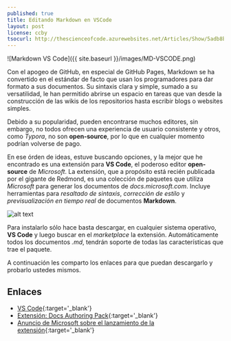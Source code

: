 ```yaml
---
published: true
title: Editando Markdown en VSCode
layout: post
license: ccby
tsocurl: http://thescienceofcode.azurewebsites.net/Articles/Show/5adb8b3e44064a569c8130ac
---
```


![Markdown VS Code]({{ site.baseurl }}/images/MD-VSCODE.png)

Con el apogeo de GitHub, en especial de GitHub Pages, Markdown se ha convertido en el estándar de facto que usan los programadores para dar formato a sus documentos. Su sintaxis clara y simple, sumado a su versatilidad, le han permitido abrirse un espacio en tareas que van desde la construcción de las wikis de los repositorios hasta escribir blogs o websites simples.
<!--more-->

Debido a su popularidad, pueden encontrarse muchos editores, sin embargo, no todos ofrecen una experiencia de usuario consistente y otros, como *Typora*, no son **open-source**, por lo que en cualquier momento podrían volverse de pago.

En ese órden de ideas, estuve buscando opciones, y la mejor que he encontrado es una extensión para **VS Code**, el poderoso editor **open-source** de *Microsoft*. La extensión, que a propósito está recién publicada por el gigante de Redmond, es una colección de paquetes que utiliza *Microsoft* para generar los documentos de *docs.microsoft.com*. Incluye herramientas para *resaltado de sintaxis*, *corrección de estilo* y *previsualización en tiempo real* de documentos **Markdown**.

![alt text][previewtool]

Para instalarlo sólo hace basta descargar, en cualquier sistema operativo, **VS Code** y luego buscar en el *marketplace* la extensión. Automáticamente todos los documentos *.md*, tendrán soporte de todas las características que trae el paquete.

A continuación les comparto los enlaces para que puedan descargarlo y probarlo ustedes mismos.

## Enlaces

* [VS Code](https://code.visualstudio.com/){:target='_blank'}
* [Extensión: Docs Authoring Pack](https://marketplace.visualstudio.com/items?itemName=docsmsft.docs-authoring-pack){:target='_blank'}
* [Anuncio de Microsoft sobre el lanzamiento de la extensión](https://docs.microsoft.com/en-us/teamblog/docs-extension){:target='_blank'}

[previewtool]: https://docs.microsoft.com/en-us/teamblog/media/docs-extension/preview.gif "Editando Markwdown en VSCode"
